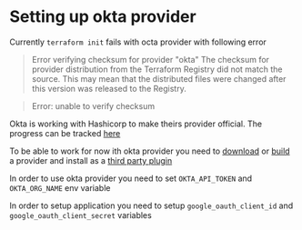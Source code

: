 # Setting up okta provider

Currently `terraform init` fails with octa provider with following error

> Error verifying checksum for provider "okta"
> The checksum for provider distribution from the Terraform Registry
> did not match the source. This may mean that the distributed files
> were changed after this version was released to the Registry.

> Error: unable to verify checksum

Okta is working with Hashicorp to make theirs provider official. The progress can be tracked [here](https://github.com/articulate/terraform-provider-okta/issues/317)

To be able to work for now ith okta provider you need to [download](https://github.com/articulate/terraform-provider-okta/releases) or [build](https://github.com/articulate/terraform-provider-okta#building-the-provider) a provider and install as a [third party plugin](https://www.terraform.io/docs/configuration/providers.html#third-party-plugins)

In order to use okta provider you need to set `OKTA_API_TOKEN` and `OKTA_ORG_NAME` env variable

In order to setup application you need to setup `google_oauth_client_id` and `google_oauth_client_secret` variables
